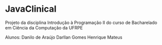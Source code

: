 # JavaClinical
Projeto da disciplina Introdução à Programação II do  curso de Bacharelado em Ciência da Computação da UFRPE

Alunos:
Danilo de Araújo
Darllan Gomes
Henrique Mateus
